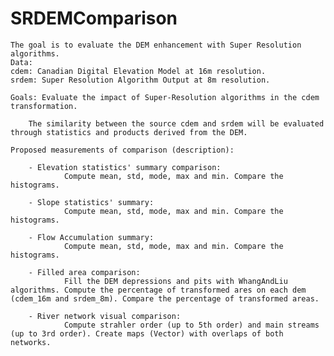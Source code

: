 # SRDEMComparison
    The goal is to evaluate the DEM enhancement with Super Resolution algorithms. 
    Data:
    cdem: Canadian Digital Elevation Model at 16m resolution.
    srdem: Super Resolution Algorithm Output at 8m resolution. 

    Goals: Evaluate the impact of Super-Resolution algorithms in the cdem transformation. 

        The similarity between the source cdem and srdem will be evaluated through statistics and products derived from the DEM. 

    Proposed measurements of comparison (description): 

        - Elevation statistics' summary comparison:
                Compute mean, std, mode, max and min. Compare the histograms. 
        
        - Slope statistics' summary:
                Compute mean, std, mode, max and min. Compare the histograms.

        - Flow Accumulation summary:
                Compute mean, std, mode, max and min. Compare the histograms.

        - Filled area comparison: 
                Fill the DEM depressions and pits with WhangAndLiu algorithms. Compute the percentage of transformed ares on each dem (cdem_16m and srdem_8m). Compare the percentage of transformed areas. 

        - River network visual comparison:
                Compute strahler order (up to 5th order) and main streams (up to 3rd order). Create maps (Vector) with overlaps of both networks.
            




       

